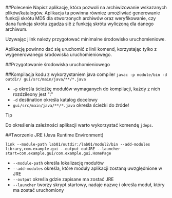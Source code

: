 ##Polecenie
Napisz aplikację, która pozwoli na archiwizowanie wskazanych plików/katalogów. Aplikacja ta powinna równiez umożliwiać generowanie funkcji skrótu MD5 dla stworzonych archiwów oraz weryfikowanie, czy dana funkcja skrótu zgadza siê z funkcją skrótu wyliczoną dla danego archiwum. 

Używając jlink należy przygotować minimalne środowisko uruchomieniowe.

Aplikację powinno dać się uruchomić z linii komend, korzystając tylko z wygenerowanego środowiska uruchomieniowego.

##Przygotowanie środowiska uruchomieniowego

##Kompilacja kodu z wykorzystaniem java compiler
`javac -p module/bin -d outdir/ gui/src/main/java/**/*.java `

- `-p` określa ścieżkę modułów wymaganych do kompilacji, każdy z nich rozdzileony jest ":"
- `-d` destination określa katalog docelowy
- `gui/src/main/java/**/*.java` określa ścieżki do źródeł

> [!tip]
> Do określenia zależności aplikacji warto wykorzystać komendę `jdeps`. 

##Tworzenie JRE (Java Runtime Environment)

`link --module-path lab01/outdir:/lab01/modul2/bin --add-modules library,com.example.gui --output outJRE --launcher start=com.example.gui/com.example.gui.HomePage`

- `--module-path` określa lokalizację modułów
- `--add-modules` określa, które moduły aplikacji zostaną uwzględnione w JRE
- `--output` określa gdzie zapisane ma zostać JRE
- `--launcher` tworzy skrypt startowy, nadaje nazwę i określa moduł, który ma zostać uruchomiony





